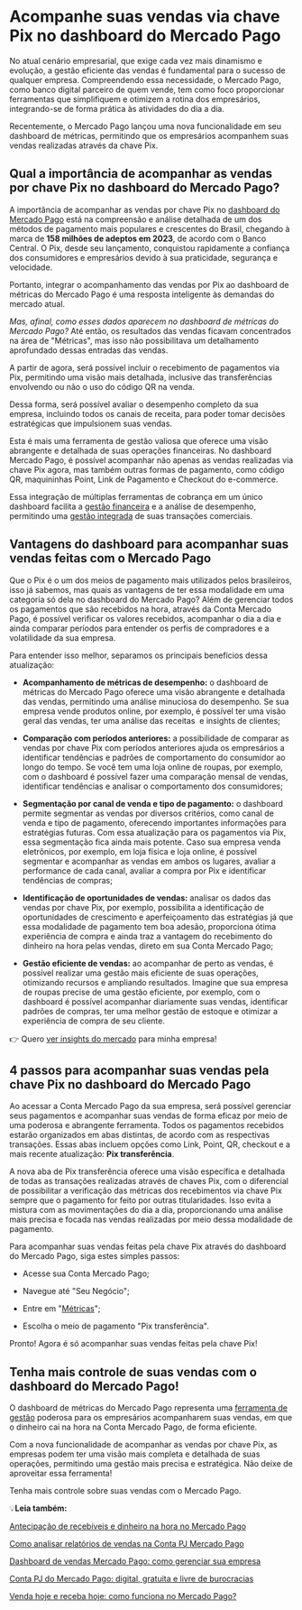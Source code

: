 # Acompanhe suas vendas via chave Pix no dashboard do Mercado Pago

No atual cenário empresarial, que exige cada vez mais dinamismo e evolução, a gestão eficiente das vendas é fundamental para o sucesso de qualquer empresa. Compreendendo essa necessidade, o Mercado Pago, como banco digital parceiro de quem vende, tem como foco proporcionar ferramentas que simplifiquem e otimizem a rotina dos empresários, integrando-se de forma prática às atividades do dia a dia.

Recentemente, o Mercado Pago lançou uma nova funcionalidade em seu dashboard de métricas, permitindo que os empresários acompanhem suas vendas realizadas através da chave Pix.

## Qual a importância de acompanhar as vendas por chave Pix no dashboard do Mercado Pago?

A importância de acompanhar as vendas por chave Pix no [dashboard do Mercado Pago](https://meubolso.mercadopago.com.br/melhore-a-gestao-do-seu-negocio-com-o-dashboard-do-mercado-pago) está na compreensão e análise detalhada de um dos métodos de pagamento mais populares e crescentes do Brasil, chegando à marca de **158 milhões de adeptos em 2023**, de acordo com o Banco Central. O Pix, desde seu lançamento, conquistou rapidamente a confiança dos consumidores e empresários devido à sua praticidade, segurança e velocidade.

Portanto, integrar o acompanhamento das vendas por Pix ao dashboard de métricas do Mercado Pago é uma resposta inteligente às demandas do mercado atual.

*Mas, afinal, como esses dados aparecem no dashboard de métricas do Mercado Pago?* Até então, os resultados das vendas ficavam concentrados na área de "Métricas", mas isso não possibilitava um detalhamento aprofundado dessas entradas das vendas.

A partir de agora, será possível incluir o recebimento de pagamentos via Pix, permitindo uma visão mais detalhada, inclusive das transferências envolvendo ou não o uso do código QR na venda.

Dessa forma, será possível avaliar o desempenho completo da sua empresa, incluindo todos os canais de receita, para poder tomar decisões estratégicas que impulsionem suas vendas.

Esta é mais uma ferramenta de gestão valiosa que oferece uma visão abrangente e detalhada de suas operações financeiras. No dashboard Mercado Pago, é possível acompanhar não apenas as vendas realizadas via chave Pix agora, mas também outras formas de pagamento, como código QR, maquininhas Point, Link de Pagamento e Checkout do e-commerce.

Essa integração de múltiplas ferramentas de cobrança em um único dashboard facilita a [gestão financeira](https://meubolso.mercadopago.com.br/gestao-financeira-mercado-pago-ecommerce) e a análise de desempenho, permitindo uma [gestão integrada](https://meubolso.mercadopago.com.br/gestao-integrada) de suas transações comerciais.

## Vantagens do dashboard para acompanhar suas vendas feitas com o Mercado Pago

Que o Pix é o um dos meios de pagamento mais utilizados pelos brasileiros, isso já sabemos, mas quais as vantagens de ter essa modalidade em uma categoria só dela no dashboard do Mercado Pago? Além de gerenciar todos os pagamentos que são recebidos na hora, através da Conta Mercado Pago, é possível verificar os valores recebidos, acompanhar o dia a dia e ainda comparar períodos para entender os perfis de compradores e a volatilidade da sua empresa.

Para entender isso melhor, separamos os principais benefícios dessa atualização:

- **Acompanhamento de métricas de desempenho:** o dashboard de métricas do Mercado Pago oferece uma visão abrangente e detalhada das vendas, permitindo uma análise minuciosa do desempenho. Se sua empresa vende produtos online, por exemplo, é possível ter uma visão geral das vendas, ter uma análise das receitas  e insights de clientes;
 

- **Comparação com períodos anteriores:** a possibilidade de comparar as vendas por chave Pix com períodos anteriores ajuda os empresários a identificar tendências e padrões de comportamento do consumidor ao longo do tempo. Se você tem uma loja online de roupas, por exemplo, com o dashboard é possível fazer uma comparação mensal de vendas, identificar tendências e analisar o comportamento dos consumidores;

- **Segmentação por canal de venda e tipo de pagamento:** o dashboard permite segmentar as vendas por diversos critérios, como canal de venda e tipo de pagamento, oferecendo importantes informações para estratégias futuras. Com essa atualização para os pagamentos via Pix, essa segmentação fica ainda mais potente. Caso sua empresa venda eletrônicos, por exemplo, em loja física e loja online, é possível segmentar e acompanhar as vendas em ambos os lugares, avaliar a performance de cada canal, avaliar a compra por Pix e identificar tendências de compras;

- **Identificação de oportunidades de vendas:** analisar os dados das vendas por chave Pix, por exemplo, possibilita a identificação de oportunidades de crescimento e aperfeiçoamento das estratégias já que essa modalidade de pagamento tem boa adesão, proporciona ótima experiência de compra e ainda traz a vantagem do recebimento do dinheiro na hora pelas vendas, direto em sua Conta Mercado Pago;

- **Gestão eficiente de vendas:** ao acompanhar de perto as vendas, é possível realizar uma gestão mais eficiente de suas operações, otimizando recursos e ampliando resultados. Imagine que sua empresa de roupas precise de uma gestão eficiente, por exemplo, com o dashboard é possível acompanhar diariamente suas vendas, identificar padrões de compras, ter uma melhor gestão de estoque e otimizar a experiência de compra de seu cliente. 

👉 Quero [ver insights do mercado](https://meubolso.mercadopago.com.br/guia-do-omnichannel-para-ecommerce) para minha empresa!

## 4 passos para acompanhar suas vendas pela chave Pix no dashboard do Mercado Pago

Ao acessar a Conta Mercado Pago da sua empresa, será possível gerenciar seus pagamentos e acompanhar suas vendas de forma eficaz por meio de uma poderosa e abrangente ferramenta. Todos os pagamentos recebidos estarão organizados em abas distintas, de acordo com as respectivas transações. Essas abas incluem opções como Link, Point, QR, checkout e a mais recente atualização: **Pix transferência**.

A nova aba de Pix transferência oferece uma visão específica e detalhada de todas as transações realizadas através de chaves Pix, com o diferencial de possibilitar a verificação das métricas dos recebimentos via chave Pix sempre que o pagamento for feito por outras titularidades. Isso evita a mistura com as movimentações do dia a dia, proporcionando uma análise mais precisa e focada nas vendas realizadas por meio dessa modalidade de pagamento.

Para acompanhar suas vendas feitas pela chave Pix através do dashboard do Mercado Pago, siga estes simples passos:

- Acesse sua Conta Mercado Pago;

- Navegue até "Seu Negócio";

- Entre em "[Métricas](https://www.mercadolivre.com/jms/mlb/lgz/msl/login/H4sIAAAAAAAEAzWNTQ6DIBCF78LaSNIly16EDDAiKQiBUWyMd-_QtMv38713iZh92DS9Cwol8Cwx2EBiEiUCLbkmHRwHqbDVAuFPRjMqUCEhYW1CXWPIo3siQ2NqgdiQS7DTqpeYO3vfL_ZC03gyt0HUHc0RcKR_wmcWK1FpSsre-5ywWnC5gM-zzWk2VTpoq8lQXZPHQ9wTw400VbAvoajueH8AGwKNE9oAAAA/user)";

- Escolha o meio de pagamento "Pix transferência".

Pronto! Agora é só acompanhar suas vendas feitas pela chave Pix!

## Tenha mais controle de suas vendas com o dashboard do Mercado Pago!

O dashboard de métricas do Mercado Pago representa uma [ferramenta de gestão](https://meubolso.mercadopago.com.br/ferramenta-de-gestao-do-mercado-pago) poderosa para os empresários acompanharem suas vendas, em que o dinheiro cai na hora na Conta Mercado Pago, de forma eficiente.

Com a nova funcionalidade de acompanhar as vendas por chave Pix, as empresas podem ter uma visão mais completa e detalhada de suas operações, permitindo uma gestão mais precisa e estratégica. Não deixe de aproveitar essa ferramenta!

Tenha mais controle sobre suas vendas com o Mercado Pago.

💡**Leia também:**

[Antecipação de recebíveis e dinheiro na hora no Mercado Pago](https://meubolso.mercadopago.com.br/tudo-sobre-antecipacao-de-recebiveis-dinheiro-na-hora-mercado-pago)

[Como analisar relatórios de vendas na Conta PJ Mercado Pago](https://meubolso.mercadopago.com.br/como-analisar-relatorios-de-vendas-na-conta-pj-mercado-pago)

[Dashboard de vendas Mercado Pago: como gerenciar sua empresa](https://meubolso.mercadopago.com.br/dashboard-vendas-mercado-pago-como-gerenciar-sua-empresa)

[Conta PJ do Mercado Pago: digital, gratuita e livre de burocracias](https://meubolso.mercadopago.com.br/conta-pj-mercado-pago-digital-gratuita-livre-burocracias)

[Venda hoje e receba hoje: como funciona no Mercado Pago?](https://meubolso.mercadopago.com.br/venda-hoje-e-receba-hoje-como-funciona-no-mercado-pago)